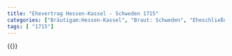 ```yaml
---
title: "Ehevertrag Hessen-Kassel - Schweden 1715"
categories: ["Bräutigam:Hessen-Kassel", "Braut: Schweden", "Eheschließung vollzogen?:Ja", "verschiedenkonfessionelle Ehe?:Ja", "Dynastie Bräutigam:Hessen (Kassel)", "Akteur Bräutigam:Hessen (Kassel)", "Akteur Braut:Wittelsbach (Schweden)", "Textbezug?:nein", "Ständisch?:nein", "Ratifikation?:ja", "Sonstiges?:ja", "Bräutigam:Hessen-Kassel", "Braut: Schweden"]
tags: [ "1715"]
---
```

<!--more-->
{{<v195>}}